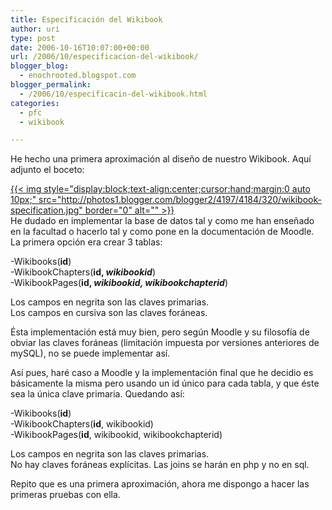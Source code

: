 ```yaml
---
title: Especificación del Wikibook
author: uri
type: post
date: 2006-10-16T10:07:00+00:00
url: /2006/10/especificacion-del-wikibook/
blogger_blog:
  - enochrooted.blogspot.com
blogger_permalink:
  - /2006/10/especificacin-del-wikibook.html
categories:
  - pfc
  - wikibook

---
```

He hecho una primera aproximación al diseño de nuestro Wikibook. Aquí adjunto el boceto:

[{{< img style="display:block;text-align:center;cursor:hand;margin:0 auto 10px;" src="http://photos1.blogger.com/blogger2/4197/4184/320/wikibook-specification.jpg" border="0" alt="" >}}][1]  
He dudado en implementar la base de datos tal y como me han enseñado en la facultad o hacerlo tal y como pone en la documentación de Moodle. La primera opción era crear 3 tablas:

-Wikibooks(<span style="font-weight:bold;">id</span>)  
-WikibookChapters(<span style="font-weight:bold;">id, <span style="font-style:italic;">wikibookid</span></span>)  
-WikibookPages(<span style="font-weight:bold;">id, <span style="font-style:italic;">wikibookid, wikibookchapterid</span></span>)

Los campos en negrita son las claves primarias.  
Los campos en cursiva son las claves foráneas.

Ésta implementación está muy bien, pero según Moodle y su filosofía de obviar las claves foráneas (limitación impuesta por versiones anteriores de mySQL), no se puede implementar así.

Así pues, haré caso a Moodle y la implementación final que he decidio es básicamente la misma pero usando un id único para cada tabla, y que éste sea la única clave primaria. Quedando así:

-Wikibooks(<span style="font-weight:bold;">id</span>)  
-WikibookChapters(<span style="font-weight:bold;">id</span>, wikibookid)  
-WikibookPages(<span style="font-weight:bold;">id</span>, wikibookid, wikibookchapterid)

Los campos en negrita son las claves primarias.  
No hay claves foráneas explícitas. Las joins se harán en php y no en sql.

Repito que es una primera aproximación, ahora me dispongo a hacer las primeras pruebas con ella.

 [1]: http://photos1.blogger.com/blogger2/4197/4184/1600/wikibook-specification.jpg